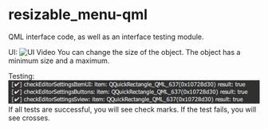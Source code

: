 # resizable_menu-qml
QML interface code, as well as an interface testing module.

UI:
![UI Video](https://github.com/dmitry-zezik/resizable_menu-qml/blob/master/VID_20200720_103837.gif)
You can change the size of the object. The object has a minimum size and a maximum.

Testing:
![Testing Photo](https://github.com/dmitry-zezik/resizable_menu-qml/blob/master/testing.jpg)
If all tests are successful, you will see check marks. If the test fails, you will see crosses.
